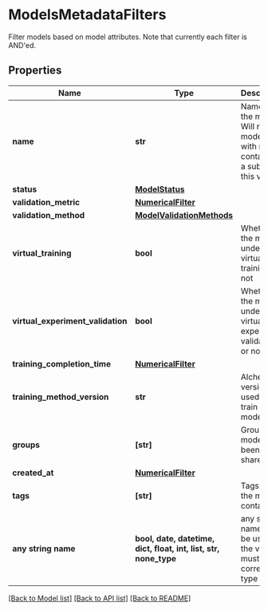 # ModelsMetadataFilters

Filter models based on model attributes. Note that currently each filter is AND'ed. 

## Properties
Name | Type | Description | Notes
------------ | ------------- | ------------- | -------------
**name** | **str** | Name of the model. Will return models with names containing a subset of this value | [optional] 
**status** | [**ModelStatus**](ModelStatus.md) |  | [optional] 
**validation_metric** | [**NumericalFilter**](NumericalFilter.md) |  | [optional] 
**validation_method** | [**ModelValidationMethods**](ModelValidationMethods.md) |  | [optional] 
**virtual_training** | **bool** | Whether the model underwent virtual training or not | [optional] 
**virtual_experiment_validation** | **bool** | Whether the model underwent virtual experiment validation or not | [optional] 
**training_completion_time** | [**NumericalFilter**](NumericalFilter.md) |  | [optional] 
**training_method_version** | **str** | Alchemite version used to train the model | [optional] 
**groups** | **[str]** | Groups the model has been shared with | [optional] 
**created_at** | [**NumericalFilter**](NumericalFilter.md) |  | [optional] 
**tags** | **[str]** | Tags that the model contains | [optional] 
**any string name** | **bool, date, datetime, dict, float, int, list, str, none_type** | any string name can be used but the value must be the correct type | [optional]

[[Back to Model list]](../README.md#documentation-for-models) [[Back to API list]](../README.md#documentation-for-api-endpoints) [[Back to README]](../README.md)


